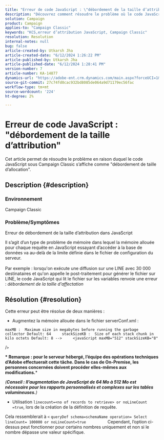 ```yaml
---
title: "Erreur de code JavaScript : \"débordement de la taille d’attribution\""
description: "Découvrez comment résoudre le problème où le code JavaScript sous Campaign Classic s’affiche comme \"débordement de la taille d’attribution\"."
solution: Campaign
product: Campaign
applies-to: "Campaign Classic"
keywords: "KCS,erreur d’attribution JavaScript, Campaign Classic"
resolution: Resolution
internal-notes: null
bug: false
article-created-by: Utkarsh Jha
article-created-date: "6/12/2024 1:26:22 PM"
article-published-by: Utkarsh Jha
article-published-date: "6/12/2024 1:28:41 PM"
version-number: 7
article-number: KA-14877
dynamics-url: "https://adobe-ent.crm.dynamics.com/main.aspx?forceUCI=1&pagetype=entityrecord&etn=knowledgearticle&id=86ab5257-bf28-ef11-840a-00224808decd"
source-git-commit: 27c74fd0cac932bd8085de064a9d71179ec56fac
workflow-type: tm+mt
source-wordcount: '224'
ht-degree: 2%

---
```


# Erreur de code JavaScript : &quot;débordement de la taille d’attribution&quot;


Cet article permet de résoudre le problème en raison duquel le code JavaScript sous Campaign Classic s’affiche comme &quot;débordement de taille d’allocation&quot;.

## Description {#description}


### Environnement

Campaign Classic

### Problème/Symptômes

Erreur de débordement de la taille d’attribution dans JavaScript

Il s’agit d’un type de problème de mémoire dans lequel la mémoire allouée pour chaque requête en JavaScript essayant d’accéder à la base de données va au-delà de la limite définie dans le fichier de configuration du serveur.
<br><br>Par exemple : lorsqu&#39;on exécute une diffusion sur une LINE avec 30 000 destinataires et qu&#39;on appelle le post-traitement pour générer le fichier sur LINE, le code JavaScript qui lit le fichier sur les variables renvoie une erreur : *débordement de la taille d&#39;affectation*









## Résolution {#resolution}

Cette erreur peut être résolue de deux manières :<br>
- Augmentez la mémoire allouée dans le fichier serverConf.xml :





```
maxMB :  Maximum size in megabytes before running the garbage collector Default: 64     stackSizeKB :  Size of each stack chunk in kilo octets Default: 8 -->     <javaScript maxMB="512" stackSizeKB="8"
```

/`>`


<b>* Remarque : pour le serveur hébergé, l’équipe des opérations techniques d’Adobe effectuerait cette tâche. Dans le cas de On-Premise, les personnes concernées doivent procéder elles-mêmes aux modifications.</b>*



*(<b>Conseil : I</b><b>l’augmentation de JavaScript de 64 Mo à 512 Mo est nécessaire pour les rapports personnalisés et complexes sur les tables volumineuses.</b>)*



- Utilisation `linecount=<no of records to retrieve> or noLineCount =true`, lors de la création de la définition de requête.


Cela ressemblerait à `<` `queryDef schema=schemaName operation= Select lineCount= 100000 or noLineCount=true`
                 Cependant, l’option ci-dessus peut fonctionner pour certains nombres uniquement et non si le nombre dépasse une valeur spécifique.
